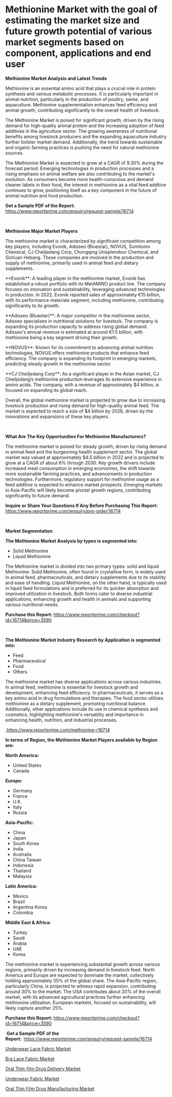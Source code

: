 <p><h1>Methionine Market with the goal of estimating the market size and future growth potential of various market segments based on component, applications and end user</h1></p><p><strong>Methionine Market Analysis and Latest Trends</strong></p>
<p><p>Methionine is an essential amino acid that plays a crucial role in protein synthesis and various metabolic processes. It is particularly important in animal nutrition, particularly in the production of poultry, swine, and aquaculture. Methionine supplementation enhances feed efficiency and animal growth, contributing significantly to the overall health of livestock.</p><p>The Methionine Market is poised for significant growth, driven by the rising demand for high-quality animal protein and the increasing adoption of feed additives in the agriculture sector. The growing awareness of nutritional benefits among livestock producers and the expanding aquaculture industry further bolster market demand. Additionally, the trend towards sustainable and organic farming practices is pushing the need for natural methionine sources.</p><p>The Methionine Market is expected to grow at a CAGR of 9.30% during the forecast period. Emerging technologies in production processes and a rising emphasis on animal welfare are also contributing to the market's evolution. As consumers become more health-conscious and demand cleaner labels in their food, the interest in methionine as a vital feed additive continues to grow, positioning itself as a key component in the future of animal nutrition and food production.</p></p>
<p><strong>Get a Sample PDF of the Report:&nbsp;</strong> <a href="https://www.reportprime.com/enquiry/request-sample/16714?utm_campaign=1134&utm_medium=2&utm_source=Github&utm_content=ia&utm_term=27112024&utm_id=methionine">https://www.reportprime.com/enquiry/request-sample/16714</a></p>
<p>&nbsp;</p>
<p><strong>Methionine Major Market Players</strong></p>
<p><p>The methionine market is characterized by significant competition among key players, including Evonik, Adisseo (Bluestar), NOVUS, Sumitomo Chemical, CJ Cheiljedang Corp, Chongqing Unisplendour Chemical, and Sichuan Hebang. These companies are involved in the production and supply of methionine, primarily used in animal feed and dietary supplements.</p><p>**Evonik**: A leading player in the methionine market, Evonik has established a robust portfolio with its MetAMINO product line. The company focuses on innovation and sustainability, leveraging advanced technologies in production. In 2022, Evonik reported sales of approximately €15 billion, with its performance materials segment, including methionine, contributing significantly to its growth.</p><p>**Adisseo (Bluestar)**: A major competitor in the methionine sector, Adisseo specializes in nutritional solutions for livestock. The company is expanding its production capacity to address rising global demand. Adisseo's annual revenue is estimated at around €1.5 billion, with methionine being a key segment driving their growth.</p><p>**NOVUS**: Known for its commitment to advancing animal nutrition technologies, NOVUS offers methionine products that enhance feed efficiency. The company is expanding its footprint in emerging markets, predicting steady growth in the methionine sector.</p><p>**CJ Cheiljedang Corp**: As a significant player in the Asian market, CJ Cheiljedang’s methionine production leverages its extensive experience in amino acids. The company, with a revenue of approximately $4 billion, is focused on expanding its global reach.</p><p>Overall, the global methionine market is projected to grow due to increasing livestock production and rising demand for high-quality animal feed. The market is expected to reach a size of $4 billion by 2028, driven by the innovations and expansions of these key players.</p></p>
<p>&nbsp;</p>
<p><strong>What Are The Key Opportunities For Methionine Manufacturers?</strong></p>
<p><p>The methionine market is poised for steady growth, driven by rising demand in animal feed and the burgeoning health supplement sector. The global market was valued at approximately $4.5 billion in 2022 and is projected to grow at a CAGR of about 6% through 2030. Key growth drivers include increased meat consumption in emerging economies, the shift towards more sustainable farming practices, and advancements in production technologies. Furthermore, regulatory support for methionine usage as a feed additive is expected to enhance market prospects. Emerging markets in Asia-Pacific will likely become pivotal growth regions, contributing significantly to future demand.</p></p>
<p><strong>Inquire or Share Your Questions If Any Before Purchasing This Report:</strong> <a href="https://www.reportprime.com/enquiry/pre-order/16714?utm_campaign=1134&utm_medium=2&utm_source=Github&utm_content=ia&utm_term=27112024&utm_id=methionine">https://www.reportprime.com/enquiry/pre-order/16714</a></p>
<p>&nbsp;</p>
<p><strong>Market Segmentation</strong></p>
<p><strong>The Methionine Market Analysis by types is segmented into:</strong></p>
<p><ul><li>Solid Methionine</li><li>Liquid Methionine</li></ul></p>
<p><p>The Methionine market is divided into two primary types: solid and liquid Methionine. Solid Methionine, often found in crystalline form, is widely used in animal feed, pharmaceuticals, and dietary supplements due to its stability and ease of handling. Liquid Methionine, on the other hand, is typically used in liquid feed formulations and is preferred for its quicker absorption and improved utilization in livestock. Both forms cater to diverse industrial applications, enhancing growth and health in animals and supporting various nutritional needs.</p></p>
<p><strong>Purchase this Report:&nbsp;</strong><a href="https://www.reportprime.com/checkout?id=16714&price=3590&utm_campaign=1134&utm_medium=2&utm_source=Github&utm_content=ia&utm_term=27112024&utm_id=methionine">https://www.reportprime.com/checkout?id=16714&price=3590</a></p>
<p>&nbsp;</p>
<p><strong>The Methionine Market Industry Research by Application is segmented into:</strong></p>
<p><ul><li>Feed</li><li>Pharmaceutical</li><li>Food</li><li>Others</li></ul></p>
<p><p>The methionine market has diverse applications across various industries. In animal feed, methionine is essential for livestock growth and development, enhancing feed efficiency. In pharmaceuticals, it serves as a key amino acid in drug formulations and therapies. The food sector utilizes methionine as a dietary supplement, promoting nutritional balance. Additionally, other applications include its use in chemical synthesis and cosmetics, highlighting methionine's versatility and importance in enhancing health, nutrition, and industrial processes.</p></p>
<p><a href="https://www.reportprime.com/methionine-r16714?utm_campaign=1134&utm_medium=2&utm_source=Github&utm_content=ia&utm_term=27112024&utm_id=methionine">&nbsp;https://www.reportprime.com/methionine-r16714</a></p>
<p><strong>In terms of Region, the Methionine Market Players available by Region are:</strong></p>
<p>
    <p> <strong> North America: </strong>
        <ul>
            <li>United States</li>
            <li>Canada</li>
        </ul>
        </p> 
    <p> <strong> Europe: </strong>
        <ul>
            <li>Germany</li>
            <li>France</li>
            <li>U.K.</li>
            <li>Italy</li>
            <li>Russia</li>
        </ul>
        </p> 
    <p> <strong> Asia-Pacific: </strong>
        <ul>
            <li>China</li>
            <li>Japan</li>
            <li>South Korea</li>
            <li>India</li>
            <li>Australia</li>
            <li>China Taiwan</li>
            <li>Indonesia</li>
            <li>Thailand</li>
            <li>Malaysia</li>
        </ul>
        </p> 
    <p> <strong> Latin America: </strong>
        <ul>
            <li>Mexico</li>
            <li>Brazil</li>
            <li>Argentina Korea</li>
            <li>Colombia</li>
        </ul>
        </p> 
    <p> <strong> Middle East & Africa: </strong>
        <ul>
            <li>Turkey</li>
            <li>Saudi</li>
            <li>Arabia</li>
            <li>UAE</li>
            <li>Korea</li>
        </ul>
    </p>
    </p>
<p><p>The methionine market is experiencing substantial growth across various regions, primarily driven by increasing demand in livestock feed. North America and Europe are expected to dominate the market, collectively holding approximately 55% of the global share. The Asia-Pacific region, particularly China, is projected to witness rapid expansion, contributing around 30% to the market. The USA contributes about 20% of the overall market, with its advanced agricultural practices further enhancing methionine utilization. European markets, focused on sustainability, will likely capture another 25%.</p></p>
<p><strong>Purchase this Report: </strong><a href="https://www.reportprime.com/checkout?id=16714&price=3590&utm_campaign=1134&utm_medium=2&utm_source=Github&utm_content=ia&utm_term=27112024&utm_id=methionine">https://www.reportprime.com/checkout?id=16714&price=3590</a></p>
<p>&nbsp;<strong>Get a Sample PDF of the Report:&nbsp;&nbsp;</strong><a href="https://www.reportprime.com/enquiry/request-sample/16714?utm_campaign=1134&utm_medium=2&utm_source=Github&utm_content=ia&utm_term=27112024&utm_id=methionine">https://www.reportprime.com/enquiry/request-sample/16714</a></p>
<p><strong></strong></p>
<p><p><a href="https://www.linkedin.com/pulse/underwear-lace-fabric-market-essentials-key-players-demand-txbff?utm_campaign=1134&utm_medium=2&utm_source=Github&utm_content=ia&utm_term=27112024&utm_id=methionine">Underwear Lace Fabric Market</a></p><p><a href="https://www.linkedin.com/pulse/bra-lace-fabric-market-global-regional-analysis-focus-ws7ue?utm_campaign=1134&utm_medium=2&utm_source=Github&utm_content=ia&utm_term=27112024&utm_id=methionine">Bra Lace Fabric Market</a></p><p><a href="https://issuu.com/reportprime-2/docs/oral-thin-film-drug-delivery-market_647c634ae79391?utm_campaign=1134&utm_medium=2&utm_source=Github&utm_content=ia&utm_term=27112024&utm_id=methionine">Oral Thin-film Drug Delivery Market</a></p><p><a href="https://www.linkedin.com/pulse/underwear-fabric-market-refracting-trends-consumer-behaviors-lceff?utm_campaign=1134&utm_medium=2&utm_source=Github&utm_content=ia&utm_term=27112024&utm_id=methionine">Underwear Fabric Market</a></p><p><a href="https://issuu.com/reportprime-2/docs/oral-thin-film-drug-manufacturing-m_e9b0041295167e?utm_campaign=1134&utm_medium=2&utm_source=Github&utm_content=ia&utm_term=27112024&utm_id=methionine">Oral Thin Film Drug Manufacturing Market</a></p></p>